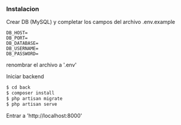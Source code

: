 ### Instalacion
Crear DB (MySQL) y completar los campos del archivo .env.example
```
DB_HOST=
DB_PORT=
DB_DATABASE=
DB_USERNAME=
DB_PASSWORD=
```
renombrar el archivo a '.env'

Iniciar backend
```sh
$ cd back
$ composer install
$ php artisan migrate
$ php artisan serve
```

Entrar a 'http://localhost:8000'
